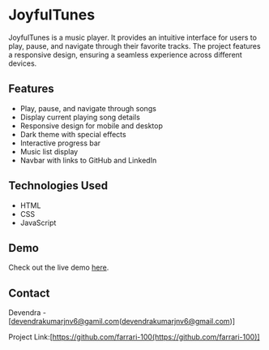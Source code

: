 # JoyfulTunes

JoyfulTunes is a music player. It provides an intuitive interface for users to play, pause, and navigate through their favorite tracks. The project features a responsive design, ensuring a seamless experience across different devices.

## Features

- Play, pause, and navigate through songs
- Display current playing song details
- Responsive design for mobile and desktop
- Dark theme with special effects
- Interactive progress bar
- Music list display
- Navbar with links to GitHub and LinkedIn

## Technologies Used

- HTML
- CSS
- JavaScript



## Demo
Check out the live demo [here](https://github.com/farrari-100).


## Contact

Devendra - [devendrakumarjnv6@gamil.com(devendrakumarjnv6@gmail.com)]

Project Link:[https://github.com/farrari-100(https://github.com/farrari-100)]
